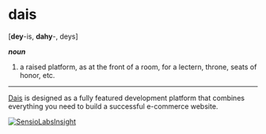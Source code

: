 dais
==================
[**dey**-is, **dahy**-, deys]

***noun***

 1. a raised platform, as at the front of a room, for a lectern, throne, seats of honor, etc.

----------

[Dais](http://dais.io) is designed as a fully featured development platform that combines everything you need to build a successful e-commerce website.

[![SensioLabsInsight](http://insight.sensiolabs.com/projects/f7d7e9a0-3536-4c79-8d49-6502fbcb40a5/big.png)](https://insight.sensiolabs.com/projects/f7d7e9a0-3536-4c79-8d49-6502fbcb40a5)

